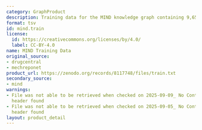 ```yaml
---
category: GraphProduct
description: Training data for the MIND knowledge graph containing 9,651,040 edges
format: tsv
id: mind.train
license:
  id: https://creativecommons.org/licenses/by/4.0/
  label: CC-BY-4.0
name: MIND Training Data
original_source:
- drugcentral
- mechreponet
product_url: https://zenodo.org/records/8117748/files/train.txt
secondary_source:
- mind
warnings:
- File was not able to be retrieved when checked on 2025-09-09_ No Content-Length
  header found
- File was not able to be retrieved when checked on 2025-09-05_ No Content-Length
  header found
layout: product_detail
---
```

